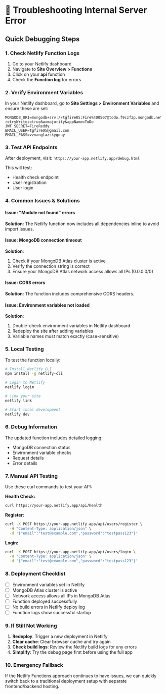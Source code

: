 # 🚨 Troubleshooting Internal Server Error

## Quick Debugging Steps

### 1. Check Netlify Function Logs
1. Go to your Netlify dashboard
2. Navigate to **Site Overview > Functions**
3. Click on your **api** function
4. Check the **Function log** for errors

### 2. Verify Environment Variables
In your Netlify dashboard, go to **Site Settings > Environment Variables** and ensure these are set:

```
MONGODB_URI=mongodb+srv://tgfire05:Fire%400507@todo.f9czfzp.mongodb.net/ToDoList?retryWrites=true&w=majority&appName=ToDo
JWT_SECRET=FireReddy
EMAIL_USER=tgfire05@gmail.com
EMAIL_PASS=vzvanglazskygouy
```

### 3. Test API Endpoints
After deployment, visit: `https://your-app.netlify.app/debug.html`

This will test:
- Health check endpoint
- User registration
- User login

### 4. Common Issues & Solutions

#### Issue: "Module not found" errors
**Solution**: The Netlify function now includes all dependencies inline to avoid import issues.

#### Issue: MongoDB connection timeout
**Solution**: 
1. Check if your MongoDB Atlas cluster is active
2. Verify the connection string is correct
3. Ensure your MongoDB Atlas network access allows all IPs (0.0.0.0/0)

#### Issue: CORS errors
**Solution**: The function includes comprehensive CORS headers.

#### Issue: Environment variables not loaded
**Solution**: 
1. Double-check environment variables in Netlify dashboard
2. Redeploy the site after adding variables
3. Variable names must match exactly (case-sensitive)

### 5. Local Testing

To test the function locally:

```bash
# Install Netlify CLI
npm install -g netlify-cli

# Login to Netlify
netlify login

# Link your site
netlify link

# Start local development
netlify dev
```

### 6. Debug Information

The updated function includes detailed logging:
- MongoDB connection status
- Environment variable checks
- Request details
- Error details

### 7. Manual API Testing

Use these curl commands to test your API:

**Health Check:**
```bash
curl https://your-app.netlify.app/api/health
```

**Register:**
```bash
curl -X POST https://your-app.netlify.app/api/users/register \
  -H "Content-Type: application/json" \
  -d '{"email":"test@example.com","password":"testpass123"}'
```

**Login:**
```bash
curl -X POST https://your-app.netlify.app/api/users/login \
  -H "Content-Type: application/json" \
  -d '{"email":"test@example.com","password":"testpass123"}'
```

### 8. Deployment Checklist

- [ ] Environment variables set in Netlify
- [ ] MongoDB Atlas cluster is active
- [ ] Network access allows all IPs in MongoDB Atlas
- [ ] Function deployed successfully
- [ ] No build errors in Netlify deploy log
- [ ] Function logs show successful startup

### 9. If Still Not Working

1. **Redeploy**: Trigger a new deployment in Netlify
2. **Clear cache**: Clear browser cache and try again
3. **Check build logs**: Review the Netlify build logs for any errors
4. **Simplify**: Try the debug page first before using the full app

### 10. Emergency Fallback

If the Netlify Functions approach continues to have issues, we can quickly switch back to a traditional deployment setup with separate frontend/backend hosting.
